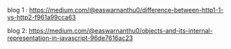 blog 1 : https://medium.com/@easwarnanthu0/difference-between-http1-1-vs-http2-f961a99cca63

blog 2: https://medium.com/@easwarnanthu0/objects-and-its-internal-representation-in-javascript-96de7616ac23
